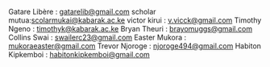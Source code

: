 Gatare Libère : gatarelib@gmail.com
scholar mutua:scolarmukai@kabarak.ac.ke
victor kirui : v.vicck@gmail.com
Timothy Ngeno : timothyk@kabarak.ac.ke
Bryan Theuri : brayomuggs@gmail.com
Collins Swai : swailerc23@gmail.com
Easter Mukora : mukoraeaster@gmail.com
Trevor Njoroge : njoroge494@gmail.com
Habiton Kipkemboi : habitonkipkemboi@gmail.com
